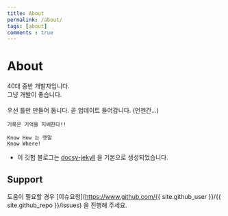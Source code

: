 ```yaml
---
title: About
permalink: /about/
tags: [about]
comments : true
---
```


# About

40대 중반 개발자입니다. <br/>
그냥 개발이 좋습니다. <br/><br/>
우선 틀만 만들어 둡니다. 곧 업데이트 들어갑니다. (언젠간...)

```
기록은 기억을 지배한다!!

Know How 는 옛말
Know Where!
```


- 이 깃헙 블로그는 [docsy-jekyll](https://vsoch.github.com/docsy-jekyll/) 을 기본으로 생성되었습니다.  

## Support

도움이 필요할 경우 [이슈요청](https://www.github.com/{{ site.github_user }}/{{ site.github_repo }}/issues) 을 진행해 주세요.

